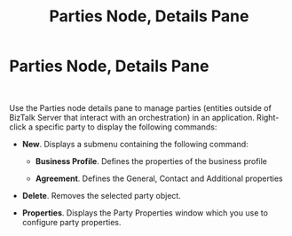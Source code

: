 ﻿---
title: Parties Node, Details Pane
TOCTitle: Parties Node, Details Pane
ms:assetid: 292e37bc-032d-44d1-905e-e9c1b2023a87
ms:mtpsurl: https://msdn.microsoft.com/en-us/library/Aa559313(v=BTS.80)
ms:contentKeyID: 51526968
ms.date: 08/30/2017
mtps_version: v=BTS.80
---

# Parties Node, Details Pane

 

Use the Parties node details pane to manage parties (entities outside of BizTalk Server that interact with an orchestration) in an application. Right-click a specific party to display the following commands:

  - **New**. Displays a submenu containing the following command:
    
      - **Business Profile**. Defines the properties of the business profile
    
      - **Agreement**. Defines the General, Contact and Additional properties

  - **Delete**. Removes the selected party object.

  - **Properties**. Displays the Party Properties window which you use to configure party properties.

